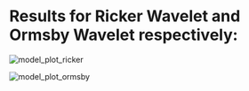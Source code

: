# Results for Ricker Wavelet and Ormsby Wavelet respectively:

![model_plot_ricker](https://i.imgur.com/zNBwYxf.png)

![model_plot_ormsby](https://i.imgur.com/v4pbO3P.png)
